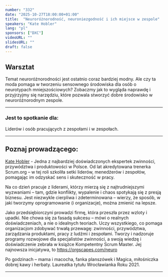 ```yaml
---
number: "332"
date: "2025-10-27T18:00:00+01:00"
title:  "Neuroróżnorodność, neuroniezgodność i ich miejsce w zespole"
speakers: "Kate Hobler"
lang: "pl"
sponsors: ["DXC"]
videoURL: ""
slidesURL: ""
draft: false
---
```


## Warsztat 

Temat neuroróżnorodności jest ostatnio coraz bardziej modny. Ale czy ta moda pomaga w tworzeniu sensownego środowiska dla osób o neurotypach mniejszościowych? Zobaczmy jak to wygląda naprawdę i przyjrzyjmy się narzędziu, które pozwala stworzyć dobre środowisko w neuroróżnorodnym zespole.

***

### Jest to spotkanie dla:

Liderów i osób pracujących z zespołami i w zespołach.

***

## Poznaj prowadzącego:

<a href="https://www.linkedin.com/in/kate-hobler/" target="_blank">Kate Hobler</a> - Jedna z najbardziej doświadczonych ekspertek zwinności, przywództwa i produktowości w Polsce. Od lat akredytowana trenerka Scrum.org – w tej roli szkoliła setki liderów, menedżerów i zespołów, pomagając im odzyskać sens i skuteczność w pracy.

Na co dzień pracuje z liderami, którzy mierzą się z najtrudniejszymi wyzwaniami – tam, gdzie konflikty, wypalenie i chaos spotykają się z presją biznesu. Jest niezwykle cierpliwa i zdeterminowana – wierzy, że sposób, w jaki tworzymy oprogramowanie (i organizacje), można zmienić na lepsze.

Jako przedsiębiorczyni prowadzi firmę, która przeszła przez wzloty i upadki. Nie chowa się za fasadą sukcesu – mówi o realnych doświadczeniach, a nie o idealnych teoriach.
Uczy wszystkiego, co pomaga organizacjom zdobywać trwałą przewagę: zwinności, przywództwa, zarządzania produktami, pracy z ludźmi i zespołami. Tworzy i nadzoruje programy rozwojowe dla specjalistów zwinności, a swoją wiedzę i doświadczenie zebrała w książce Kompetentny Scrum Master. Jej najnowsza inicjatywa, to <a href="https://orgscapes.com/neuro" target="_blank">https://orgscapes.com/neuro</a> 

Po godzinach – mama i macocha, fanka planszówek i Magica, miłośniczka dobrej kawy i herbaty. Laureatka tytułu Wrocławianka Roku 2021.

***
